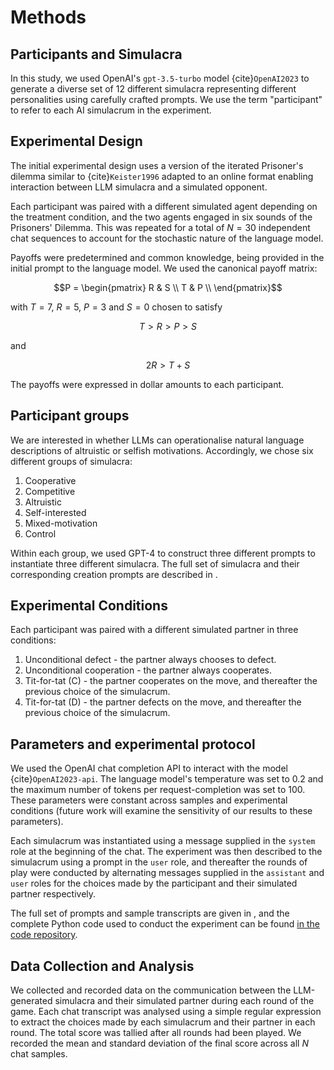 
# Methods

## Participants and Simulacra

In this study, we used OpenAI's `gpt-3.5-turbo` model {cite}`OpenAI2023` to
generate a diverse set of 12 different simulacra representing different
personalities using carefully crafted prompts. We use the
term "participant" to refer to each AI simulacrum in the experiment.

## Experimental Design

The initial experimental design uses a version of the iterated
Prisoner's dilemma similar to {cite}`Keister1996`
adapted to an online format
enabling interaction between LLM simulacra and a simulated opponent.

Each participant was paired with a different simulated agent depending
on the treatment condition, and
the two agents engaged in six sounds of the Prisoners' Dilemma.  This
was repeated for a total of $N=30$ independent chat sequences to
account for the stochastic nature of the language model.

Payoffs were predetermined and common knowledge, being provided
in the initial prompt to the language model.  We used the canonical
payoff matrix:

$$P = \begin{pmatrix}
R & S \\
T & P \\
\end{pmatrix}$$

with $T = 7$, $R = 5$, $P = 3$ and $S = 0$ chosen to satisfy

$$T > R > P > S$$

and 

$$2R > T + S$$

The payoffs were expressed in dollar amounts to each participant.

## Participant groups

We are interested in whether LLMs can operationalise natural language descriptions 
of altruistic or selfish motivations.  Accordingly, we chose six
different groups of simulacra: 

1. Cooperative
2. Competitive
3. Altruistic
4. Self-interested
5. Mixed-motivation
6. Control

Within each group, we used GPT-4 to construct three different prompts
to instantiate three different simulacra.  The full set of simulacra
and their corresponding creation prompts are described in [](appendix).

## Experimental Conditions

Each participant was paired with a different simulated partner in three
conditions:

1. Unconditional defect - the partner always chooses to defect.
2. Unconditional cooperation - the partner always cooperates.
3. Tit-for-tat (C) - the partner cooperates on the move, and thereafter the previous choice of the simulacrum.
4. Tit-for-tat (D) - the partner defects on the move, and thereafter the previous choice of the simulacrum.

## Parameters and experimental protocol

We used the OpenAI chat completion API to interact with the model
{cite}`OpenAI2023-api`.
The language model's temperature was set to $0.2$ and the
maximum number of tokens per request-completion was set to 100. These
parameters were constant across samples and experimental conditions
(future work will examine the sensitivity of our results to these parameters).

Each simulacrum was instantiated using a message supplied in the
`system` role at the beginning of the chat. The experiment was then
described to the simulacrum using a prompt in the `user` role, and thereafter
the rounds of play were conducted by alternating messages supplied in
the `assistant`
and `user` roles for the choices made by the participant and their simulated
partner
respectively.

The full set of prompts and sample transcripts are given in [](appendix),
and the complete Python code used to conduct the experiment can be found
[in the code repository](https://gitlab.com/sphelps/llm-cooperation/-/blob/main/dilemma.py).

## Data Collection and Analysis

We collected and recorded data on the communication between the LLM-generated
simulacra and their simulated partner during each round of the game.
Each chat transcript was analysed using a simple regular expression
to extract the choices made by each simulacrum and their partner in
each round.  The total score was tallied after all rounds had been played.
We recorded the mean and standard deviation of the final score across
all $N$ chat samples.

